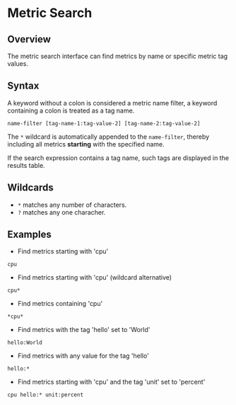 # Metric Search

## Overview

The metric search interface can find metrics by name or specific metric tag values.

## Syntax

A keyword without a colon is considered a metric name filter, a keyword containing a colon is treated as a tag name.

```ls
name-filter [tag-name-1:tag-value-2] [tag-name-2:tag-value-2]
```

The `*` wildcard is automatically appended to the `name-filter`, thereby including all metrics **starting** with the specified name.

If the search expression contains a tag name, such tags are displayed in the results table.


## Wildcards

* `*` matches any number of characters.
* `?` matches any one characher.

## Examples

* Find metrics starting with 'cpu'

```ls
cpu
```

* Find metrics starting with 'cpu' (wildcard alternative)

```ls
cpu*
```

* Find metrics containing 'cpu'

```ls
*cpu*
```

* Find metrics with the tag 'hello' set to 'World'


```ls
hello:World
```

* Find metrics with any value for the tag 'hello'


```ls
hello:*
```

* Find metrics starting with 'cpu' and the tag 'unit' set to 'percent'


```ls
cpu hello:* unit:percent
```
